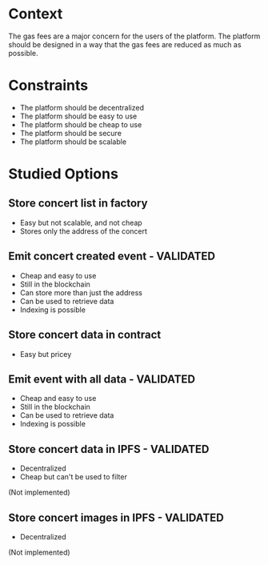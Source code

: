 # Context

The gas fees are a major concern for the users of the platform. The platform should be designed in a way that the gas
fees are reduced as much as possible.

# Constraints

- The platform should be decentralized
- The platform should be easy to use
- The platform should be cheap to use
- The platform should be secure
- The platform should be scalable

# Studied Options

## Store concert list in factory

- Easy but not scalable, and not cheap
- Stores only the address of the concert

## Emit concert created event - VALIDATED

- Cheap and easy to use
- Still in the blockchain
- Can store more than just the address
- Can be used to retrieve data
- Indexing is possible

## Store concert data in contract

- Easy but pricey

## Emit event with all data - VALIDATED

- Cheap and easy to use
- Still in the blockchain
- Can be used to retrieve data
- Indexing is possible

## Store concert data in IPFS - VALIDATED

- Decentralized
- Cheap but can't be used to filter

(Not implemented)

## Store concert images in IPFS - VALIDATED

- Decentralized

(Not implemented)
